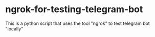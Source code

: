 # ngrok-for-testing-telegram-bot
This is a python script that uses the tool "ngrok" to test telegram bot "locally"
